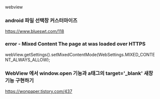 webview 

### android 파일 선택창 커스터마이즈
https://www.blueswt.com/118

### error - Mixed Content The page at was loaded over HTTPS
webView.getSettings().setMixedContentMode(WebSettings.MIXED_CONTENT_ALWAYS_ALLOW);

### WebView 에서 window.open 기능과 a태그의 target='_blank' 새창 기능 구현하기
https://wonpaper.tistory.com/437
